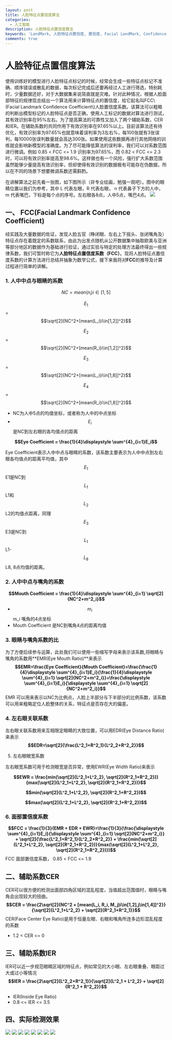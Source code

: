 ```yaml
---
layout: post
title: 人脸特征点置信度算法
categories:
  - 人工智能
description: 人脸特征点置信度算法
keywords: 'LandMark, 人脸特征点置信度, 置信度, Facial LandMark, Confidence Ceofficient' 
comments: true
---
```


# 人脸特征点置信度算法
使用训练好的模型进行人脸特征点标记的时候，经常会生成一些特征点标记不准确、顺序错误或散乱的数据，每次标记完成后还要再经过人工进行筛选，特别耗时，少量数据还好，对于大数据集来说简直就是灾难。针对此种情况，根据人脸面部特征的规律现总结出一个算法用来计算特征点的置信度，给它起名叫FCC\\(Facial Landmark Confidence Coefficient\\)人脸置信度系数。该算法可以粗略的判断出模型标记的人脸特征点是否正确，使用人工标记的数据对算法进行测试，其有效识别率在95%左右。为了提高算法的可靠性又加入了两个辅助系数，CER和IER。在辅助系数的共同作用下有效识别率在97.65%以上。目前该算法还有待优化，有效识别率为97.65%也就意味着误判率为3左右%，每100张就有3张误判，每10000张误判数量就会高达300张。如果使用这些数据再进行其他网络的训练就会影响新模型的准确度。为了尽可能降低算法的误判率，我们可以对系数范围进行微调。例如 0.85 &lt; FCC &lt;= 1.9 识别率为97.65%，而 0.82 &lt; FCC &lt;= 2.3 时，可以将有效识别率提高至98.6%。这样做也有一个风险，强行扩大系数范围虽然能够少量提高有效识别率，但却使得有效识别的数据极有可能存在伪数据，所以在不同的场景下想要微调系数还需斟酌。

在讲解算法之前先看一张图，如下图所示（非专业绘画，勉强一观吧）。图中的眼睛位置以我们为参考，其中 L 代表左眼，R 代表右眼， n 代表鼻子下方的人中，m 代表嘴巴，下标是每个点的序号。左右眼各8点，人中5点，嘴巴4点。
![](/images/posts/AI/fcc11.png)

## 一、 FCC(Facial Landmark Confidence Coefficient)
经实践及大量数据的佐证，发现人脸五官（睁闭眼、左右上下摇头、张闭嘴角及）特征点存在着既定的系数联系，由此为出发点随机从公开数据集中抽取欧美与亚洲等部分地区的数据作为基础进行验证，通过实验与特定的处理方法最终得出一些规律系数，我们可暂时称它为**人脸特征点置信度系数（FCC）**。现将人脸特征点置信度系数的计算方法进行总结并抽象为数学公式，接下来我将对**FCC**的推导及计算过程进行简单的讲解。

### 1. 人中中点与眼睛的系数



$$NC = mean(n_i)i\in[1, 5]$$

$$E_1$$ = $$\sqrt[2]{NC^2+[mean(L_i)i\in[1,2]]^2}$$

$$E_2$$ = $$\sqrt[2]{NC^2+[mean(R_i)i\in[1,2]]^2}$$

$$E_3$$ = $$\sqrt[2]{NC^2+[mean(L_i)i\in[1,8]]^2}$$

$$E_4$$ = $$\sqrt[2]{NC^2+[mean(R_i)i\in[1,8]]^2}$$



* NC为人中5点的均值坐标，或者称为人中的中点坐标
* $$E_i$$是NC到左右眼的各均值点的距离

**$$Eye Coefficient = \frac{1}{4}\displaystyle \sum^{4}_{i=1}E_i$$**

Eye Coefficient表示人中中点与眼睛的系数，该系数主要表示为人中中点到左右眼各均值点的距离平均值，其中$$E_1$$E1是NC到$$L_1$$L1和$$L_2$$L2的均值点距离，同理$$E_3$$E3是NC到$$L_1$$L1-$$L_8$$L8, 8点均值的距离。

### 2. 人中中点与嘴角的系数
**$$Mouth Coefficient = \frac{1}{4}\displaystyle \sum^{4}_{i=1} \sqrt[2]{NC^2+m^2_i}$$**

* $$m_i$$m_i 嘴角的4点坐标
* Mouth Coefficient 是NC到嘴角4点的距离均值

### 3. 眼睛与嘴角系数的比
为了方便后续参与运算，此处我们可以使用一些缩写字母来表示该系数,将眼睛与嘴角的系数用**EMR(Eye Mouth Ratio)**来表示
**$$EMR=\frac{Eye Coefficient}{Mouth Coefficient}=\frac{\frac{1}{4}\displaystyle \sum^{4}_{i=1}E_i}{\frac{1}{4}\displaystyle \sum^{4}_{i=1} \sqrt[2]{NC^2+m^2_i}}=\frac{\displaystyle \sum^{4}_{i=1}E_i}{\displaystyle \sum^{4}_{i=1} \sqrt[2]{NC^2+m^2_i}}$$**
EMR 可以用来表示以NC为比例点，人脸上半部分与下半部分的比例系数，该系数可以用来粗略定位人脸整体的关系，特征点是否存在大的偏差。

### 4. 左右眼关联系数
左右眼关联系数用来互相限定眼睛的大致位置，可以用EDR(Eye Distance Ratio)来表示
**$$EDR=\sqrt[2]{\frac{L^2_1+R^2_1}{L^2_2+R^2_2}}$$**

5. 左右眼眼宽系数

左右眼宽系数可用于检测眼宽是否异常，使用EWR(Eye Width Ratio)来表示

**$$EWR = \frac{min(\sqrt[2]{L^2_1+L^2_2}, \sqrt[2]{R^2_1+R^2_2})}{max(\sqrt[2]{L^2_1+L^2_2}, \sqrt[2]{R^2_1+R^2_2})}$$**

**$$min(\sqrt[2]{L^2_1+L^2_2}, \sqrt[2]{R^2_1+R^2_2})$$** 

**$$max(\sqrt[2]{L^2_1+L^2_2}, \sqrt[2]{R^2_1+R^2_2})$$** 




### 6. 面部置信度系数
**$$FCC = \frac{1}{3}(EMR + EDR + EWR)=\frac{1}{3}(\frac{\displaystyle \sum^{4}_{i=1}E_i}{\displaystyle \sum^{4}_{i=1} \sqrt[2]{NC^2+m^2_i}} + \sqrt[2]{\frac{L^2_1+R^2_1}{L^2_2+R^2_2}} + \frac{min(\sqrt[2]{L^2_1+L^2_2}, \sqrt[2]{R^2_1+R^2_2})}{max(\sqrt[2]{L^2_1+L^2_2}, \sqrt[2]{R^2_1+R^2_2})})$$**
FCC 面部置信度系数， 0.85 < FCC <= 1.9

## 二、辅助系数CER
CER可以很方便的检测出面部四角区域的混乱程度，当值超出范围值时，眼睛与嘴角会出现较大的扭曲。
**$$CER = \frac{2\sqrt[2]{NC^2 + [mean(L_i, R_i, M_j)i\in[1,2],j\in[1,4]]^2}}{\sqrt[2]{L^2_1+L^2_2} + \sqrt[2]{R^2_1+R^2_1}}$$**
CER(Face Center Eye Ratio)是用于恒量左眼、右眼和嘴角所连多边形混乱程度的系数

* 1.2 < CER <= 0

## 三、辅助系数IER
IER可以近一步规范眼睛区域的特征点，例如常见的大小眼、左右眼重叠、眼距过大或过小等情况
**$$IER = \frac{2\sqrt[2]{L^2_2+R^2_1}}{\sqrt[2]{L^2_1 + L^2_2} + \sqrt[2]{R^2_1 + R^2_2}}$$**


* IER(Inside Eye Ratio) 
* 0.8 <= IER <= 3.5

## 四、实际检测效果
![](/images/posts/AI/fcc0.png)
![](/images/posts/AI/fcc7.png)
![](/images/posts/AI/fcc5.png)
![](/images/posts/AI/fcc2.png)
![](/images/posts/AI/fcc6.png)
![](/images/posts/AI/fcc4.png)
![](/images/posts/AI/fcc3.png)
![](/images/posts/AI/fcc12.png)

